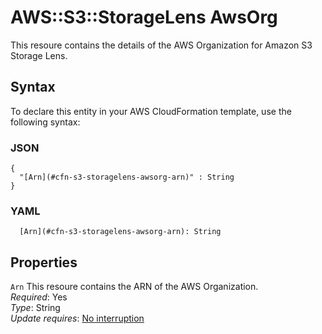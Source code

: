 # AWS::S3::StorageLens AwsOrg<a name="aws-properties-s3-storagelens-awsorg"></a>

This resoure contains the details of the AWS Organization for Amazon S3 Storage Lens\.

## Syntax<a name="aws-properties-s3-storagelens-awsorg-syntax"></a>

To declare this entity in your AWS CloudFormation template, use the following syntax:

### JSON<a name="aws-properties-s3-storagelens-awsorg-syntax.json"></a>

```
{
  "[Arn](#cfn-s3-storagelens-awsorg-arn)" : String
}
```

### YAML<a name="aws-properties-s3-storagelens-awsorg-syntax.yaml"></a>

```
  [Arn](#cfn-s3-storagelens-awsorg-arn): String
```

## Properties<a name="aws-properties-s3-storagelens-awsorg-properties"></a>

`Arn`  <a name="cfn-s3-storagelens-awsorg-arn"></a>
This resoure contains the ARN of the AWS Organization\.  
*Required*: Yes  
*Type*: String  
*Update requires*: [No interruption](https://docs.aws.amazon.com/AWSCloudFormation/latest/UserGuide/using-cfn-updating-stacks-update-behaviors.html#update-no-interrupt)